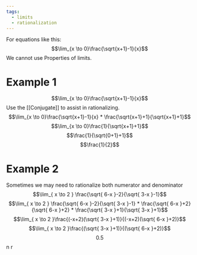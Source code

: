 ```yaml
---
tags:
  - limits
  - rationalization
---
```

For equations like this:
$$\lim_{x \to 0}\frac{\sqrt{x+1}-1}{x}$$
We cannot use Properties of limits. 
# Example 1

$$\lim_{x \to 0}\frac{\sqrt{x+1}-1}{x}$$
Use the [[Conjugate]] to assist in rationalizing.
$$\lim_{x \to 0}\frac{\sqrt{x+1}-1}{x} * \frac{\sqrt{x+1}+1}{\sqrt{x+1}+1}$$
$$\lim_{x \to 0}\frac{1}{\sqrt{x+1}+1}$$
$$\frac{1}{\sqrt{0+1}+1}$$
$$\frac{1}{2}$$
# Example 2
Sometimes we may need to rationalize both numerator and denominator
$$\lim_{ x \to 2 } \frac{\sqrt{ 6-x }-2}{\sqrt{ 3-x }-1}$$
$$\lim_{ x \to 2 } \frac{\sqrt{ 6-x }-2}{\sqrt{ 3-x }-1} * \frac{\sqrt{ 6-x }+2}{\sqrt{ 6-x }+2} * \frac{\sqrt{ 3-x }+1}{\sqrt{ 3-x }+1}$$
$$\lim_{ x \to 2 }\frac{(-x+2)(\sqrt{ 3-x }+1)}{(-x+2)(\sqrt{ 6-x }+2)}$$
$$\lim_{ x \to 2 }\frac{(\sqrt{ 3-x }+1)}{(\sqrt{ 6-x }+2)}$$
$$0.5$$
	n r